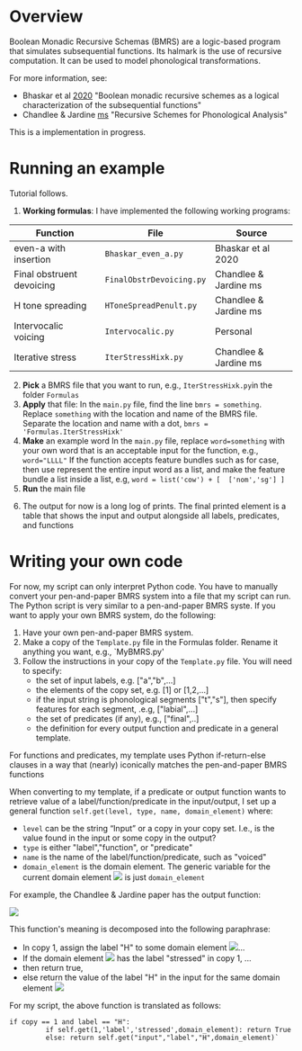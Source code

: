 # Overview
Boolean Monadic Recursive Schemas (BMRS) are a logic-based program that simulates subsequential functions. Its halmark is the use of recursive computation. It can be used to model phonological transformations. 


For more information, see:
- Bhaskar et al [2020](https://link.springer.com/chapter/10.1007/978-3-030-40608-0_10) "Boolean monadic recursive schemes as a logical characterization of the subsequential functions"
- Chandlee & Jardine [ms](http://adamjardine.net/files/chandleejardineBMRSms.pdf) "Recursive Schemes for Phonological Analysis"

This is a implementation in progress.

# Running an example
Tutorial follows.
1) **Working formulas**: I have implemented the following working programs:

|Function|File|Source|
|-|-|-|
|even-a with insertion|`Bhaskar_even_a.py`|Bhaskar et al 2020|
|Final obstruent devoicing | `FinalObstrDevoicing.py`|Chandlee & Jardine ms|
|H tone spreading|`HToneSpreadPenult.py`|Chandlee & Jardine ms|
|Intervocalic voicing|`Intervocalic.py`|Personal|
|Iterative stress|`IterStressHixk.py`|Chandlee & Jardine ms|

2) **Pick** a BMRS file that you want to run, e.g., `IterStressHixk.py`in the folder `Formulas`
3) **Apply** that file:
In the `main.py` file, find the line `bmrs = something`. 
Replace `something` with the location and name of the BMRS file. Separate the location and name with a dot,  `bmrs = 'Formulas.IterStressHixk'`
4) **Make** an example word
In the `main.py` file, replace `word=something` with your own word that is an acceptable input for the function, e.g., `word="LLLL"`
If the function accepts feature bundles such as for case, then use represent the entire input word as a list, and make the feature bundle a list inside a list, e.g, `word = list('cow') + [  ['nom','sg'] ]`
5) **Run** the main file
6. The output for now is a long log of prints. The final printed element is a table that shows the input and output alongside all labels, predicates, and functions

# Writing your own code
For now, my script can only interpret Python code. You have to manually convert your pen-and-paper BMRS system into a file that my script can run. The Python script is very similar to a pen-and-paper BMRS syste. If you want to apply your own BMRS system, do the following:
1) Have your own pen-and-paper BMRS system.
2) Make a copy of the `Template.py` file in the Formulas folder. Rename it anything you want, e.g., `MyBMRS.py'
3) Follow the instructions in your copy of the `Template.py` file. You will need to specify:
   * the set of input labels, e.g. ["a","b",...]
   * the elements of the copy set, e.g. [1] or [1,2,...]
   * if the input string is phonological segments ["t","s"], then specify features for each segment, .e.g, ["labial",...]
   * the set of predicates (if any), e.g., ["final",..]
   * the definition for every output function and predicate in a general template. 

For functions and predicates, my template uses Python if-return-else clauses in a way that (nearly) iconically matches the pen-and-paper BMRS functions

When converting to my template, if a predicate or output function wants to retrieve value of a label/function/predicate in the input/output, I set up a general function `self.get(level, type, name, domain_element)` where:

* `level` can be the string “Input” or a copy in your copy set. I.e., is the value found in the input or some copy in the output?
* `type` is either "label","function", or "predicate"
* `name` is the name of the label/function/predicate, such as "voiced"
* `domain_element` is the domain element.  The generic variable for the current domain element <img src="https://render.githubusercontent.com/render/math?math=x"> is just `domain_element` 

For example,  the Chandlee & Jardine paper has the output function: 

  <img src="https://render.githubusercontent.com/render/math?math=H_o(x)%20=%20\text{if}%20\square'(x)%20\text{then}%20\top%20\text{else}%20 H(x)">

This function's meaning is decomposed into the following paraphrase:
* In copy 1, assign the label "H" to some domain element <img src="https://render.githubusercontent.com/render/math?math=x">...
* If the domain element <img src="https://render.githubusercontent.com/render/math?math=x"> has the label "stressed" in copy 1, ...
* then return true, 
* else return the value of the label "H" in the input for the same domain element <img src="https://render.githubusercontent.com/render/math?math=x">

For my script, the above function is translated as follows:
```
if copy == 1 and label == "H":
         if self.get(1,'label','stressed',domain_element): return True
         else: return self.get("input","label","H",domain_element)`
```


